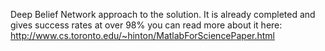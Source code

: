 Deep Belief Network approach to the solution.
It is already completed and gives success rates at over 98% 
you can read more about it here: http://www.cs.toronto.edu/~hinton/MatlabForSciencePaper.html